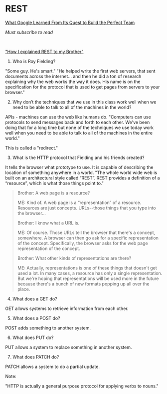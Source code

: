 # **REST**

[What Google Learned From Its Quest to Build the Perfect Team](https://www.nytimes.com/2016/02/28/magazine/what-google-learned-from-its-quest-to-build-the-perfect-team.html)

*Must subscribe to read*

&nbsp;

["How I explained REST to my Brother"](https://gist.github.com/brookr/5977550)

1. Who is Roy Fielding?

"Some guy. He's smart." "He helped write the first web servers, that sent documents across the internet… and then he did a ton of research explaining why the web works the way it does. His name is on the specification for the protocol that is used to get pages from servers to your browser."

2. Why don’t the techniques that we use in this class work well when we need to be able to talk to all of the machines in the world?

APIs - machines can use the web like humans do. "Computers can use protocols to send messages back and forth to each other. We've been doing that for a long time but none of the techniques we use today work well when you need to be able to talk to all of the machines in the entire world."

This is called a "redirect."

3. What is the HTTP protocol that Fielding and his friends created?

It tells the browser what prototype to use. It is capable of describing the location of something anywhere in a world. "The whole world wide web is built on an architectural style called “REST”. REST provides a definition of a “resource”, which is what those things point to."

>Brother: A web page is a resource?
>
>ME: Kind of. A web page is a “representation” of a resource. Resources are just concepts. URLs--those things that you type into the browser...
>
>Brother: I know what a URL is.
>
>ME: Of course. Those URLs tell the browser that there's a concept, somewhere. A browser can then go ask for a specific representation of the concept. Specifically, the browser asks for the web page representation of the concept.
>
>Brother: What other kinds of representations are there?
>
>ME: Actually, representations is one of these things that doesn't get used a lot. In many cases, a resource has only a single representation. But we're hoping that representations will be used more in the future because there's a bunch of new formats popping up all over the place.

4. What does a GET do?

GET allows systems to retrieve information from each other. 

5. What does a POST do?

POST adds something to another system.

6. What does PUT do?

PUT allows a system to replace something in another system.

7. What does PATCH do?

PATCH allows a system to do a partial update.

Note:

"HTTP is actually a general purpose protocol for applying verbs to nouns."


